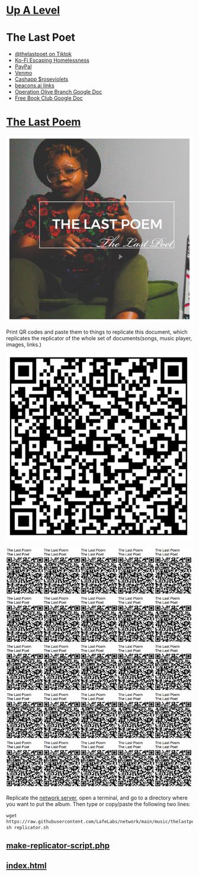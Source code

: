 # [Up A Level](../)

# The Last Poet

 - [@thelastpoet on Tiktok](https://www.tiktok.com/@thelastpoet/)
 - [Ko-Fi Escaping Homelessness](http://ko-fi.com/thelastpoet)
 - [PayPal](http://paypal.me/roseviolets)
 - [Venmo](http://venmo.com/apathykathy)
 - [Cashapp $roseviolets](http://cash.app/roseviolets)
 - [beacons.ai links](https://beacons.ai/thelastpoet)
 - [Operation Olive Branch Google Doc](https://docs.google.com/spreadsheets/u/0/d/1vtMLLOzuc6GpkFySyVtKQOY2j-Vvg0UsChMCFst_WLA/edit?pli=1)
 - [Free Book Club Google Doc](https://drive.google.com/drive/folders/1fyo9fQScX5IQYqsEzx3kl4qnY4jbNdSy?usp=drive_link)
 
# [The Last Poem](https://github.com/LafeLabs/network/tree/main/music/thelastpoet/thelastpoem)

![](https://raw.githubusercontent.com/LafeLabs/network/main/music/thelastpoet/thelastpoem/images/cover.jpg)

Print QR codes and paste them to things to replicate this document, which replicates the replicator of the whole set of documents(songs, music player, images, links.)

![qr code](https://raw.githubusercontent.com/LafeLabs/network/main/music/thelastpoet/thelastpoem/images/qrcode.png)

![qr code page](https://raw.githubusercontent.com/LafeLabs/network/main/music/thelastpoet/thelastpoem/images/qrcode-page.png)


Replicate the [network server](https://github.com/LafeLabs/network), open a terminal, and go to a directory where you want to put the album.  Then type or copy/paste the following two lines:

```
wget https://raw.githubusercontent.com/LafeLabs/network/main/music/thelastpoet/thelastpoem/replicator.sh
sh replicator.sh
```

## [make-replicator-script.php](make-replicator-script.php)
## [index.html](index.html)
